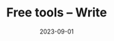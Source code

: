 ---
categories:
- Content
date: 2023-09-01
description: Write's free tools include checklists to help with different kinds of writing, jargon-busters for different speciality fields, and more.
link: https://write.co.nz/resources/free-tools/
pricing:
tags:
- Tools
- Tips
- Writing
title: Free tools – Write
---